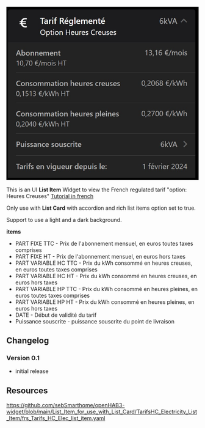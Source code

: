 ![Screen1](https://github.com/sebSmarthome/openHAB3-widget/raw/main/List_Item_for_use_with_List_Card/TarifsHC_Electricity_List_Item/screenshots/tarifselec.jpg)

This is an UI **List Item** Widget to view the French regulated tarif "option: Heures Creuses"
[Tutorial in french](https://github.com/sebSmarthome/openHAB3-widget/wiki/Tarifs-r%C3%A9glement%C3%A9s-%C3%A9l%C3%A9ctricit%C3%A9-option-Heures-Creuses)

Only use with **List Card** with accordion and rich list items option set to true.

Support to use a light and a dark background.

**items**

* PART FIXE TTC - Prix de l'abonnement mensuel, en euros toutes taxes comprises
* PART FIXE HT - Prix de l'abonnement mensuel, en euros hors taxes
* PART VARIABLE HC TTC - Prix du kWh consommé en heures creuses, en euros toutes taxes comprises
* PART VARIABLE HC HT - Prix du kWh consommé en heures creuses, en euros hors taxes
* PART VARIABLE HP TTC - Prix du kWh consommé en heures pleines, en euros toutes taxes comprises
* PART VARIABLE HP HT - Prix du kWh consommé en heures pleines, en euros hors taxes
* DATE - Début de validité du tarif
* Puissance souscrite - puissance souscrite du point de livraison

## Changelog

### Version 0.1

* initial release

## Resources

<https://github.com/sebSmarthome/openHAB3-widget/blob/main/List_Item_for_use_with_List_Card/TarifsHC_Electricity_List_Item/frs_Tarifs_HC_Elec_list_item.yaml>

